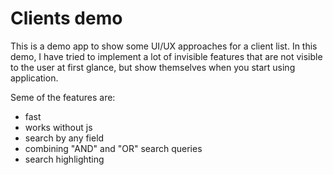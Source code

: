 # Clients demo

This is a demo app to show some UI/UX approaches for a client list.
In this demo, I have tried to implement a lot of invisible features that are not visible to the user at first glance, but show themselves when you start using application.

Seme of the features are:
- fast
- works without js
- search by any field
- combining "AND" and "OR" search queries
- search highlighting
